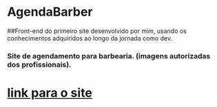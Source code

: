 # AgendaBarber
##Front-end do primeiro site desenvolvido por mim, usando os conhecimentos adquiridos ao longo da jornada como dev.

### Site de agendamento para barbearia. (imagens autorizadas dos profissionais).

# <a href="https://levisanches.github.io/AgendaBarber/" target="_blank" rel="external">link para o site</a>
